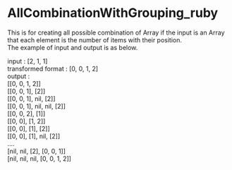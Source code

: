 # AllCombinationWithGrouping_ruby

This is for creating all possible combination of Array if the input is an Array that each element is the number of items with their position.  
The example of input and output is as below.  

input : [2, 1, 1]  
transformed format : [0, 0, 1, 2]  
output :   
  [[0, 0, 1, 2]]  
  [[0, 0, 1], [2]]  
  [[0, 0, 1], nil, [2]]  
  [[0, 0, 1], nil, nil, [2]]  
  [[0, 0, 2], [1]]  
  [[0, 0], [1, 2]]  
  [[0, 0], [1], [2]]  
  [[0, 0], [1], nil, [2]]  
  ....  
  [nil, nil, [2], [0, 0, 1]]  
  [nil, nil, nil, [0, 0, 1, 2]]  
